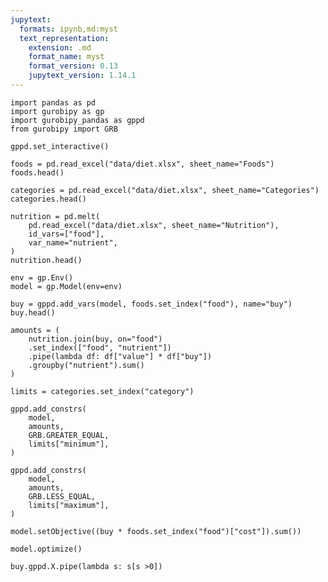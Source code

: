 ```yaml
---
jupytext:
  formats: ipynb,md:myst
  text_representation:
    extension: .md
    format_name: myst
    format_version: 0.13
    jupytext_version: 1.14.1
---
```


```{code-cell}
import pandas as pd
import gurobipy as gp
import gurobipy_pandas as gppd
from gurobipy import GRB

gppd.set_interactive()
```

```{code-cell}
foods = pd.read_excel("data/diet.xlsx", sheet_name="Foods")
foods.head()
```

```{code-cell}
categories = pd.read_excel("data/diet.xlsx", sheet_name="Categories")
categories.head()
```

```{code-cell}
nutrition = pd.melt(
    pd.read_excel("data/diet.xlsx", sheet_name="Nutrition"),
    id_vars=["food"],
    var_name="nutrient",
)
nutrition.head()
```

```{code-cell}
env = gp.Env()
model = gp.Model(env=env)
```

```{code-cell}
buy = gppd.add_vars(model, foods.set_index("food"), name="buy")
buy.head()
```

```{code-cell}
amounts = (
    nutrition.join(buy, on="food")
    .set_index(["food", "nutrient"])
    .pipe(lambda df: df["value"] * df["buy"])
    .groupby("nutrient").sum()
)

limits = categories.set_index("category")

gppd.add_constrs(
    model,
    amounts,
    GRB.GREATER_EQUAL,
    limits["minimum"],
)

gppd.add_constrs(
    model,
    amounts,
    GRB.LESS_EQUAL,
    limits["maximum"],
)
```

```{code-cell}
model.setObjective((buy * foods.set_index("food")["cost"]).sum())
```

```{code-cell}
model.optimize()
```

```{code-cell}
buy.gppd.X.pipe(lambda s: s[s >0])
```
